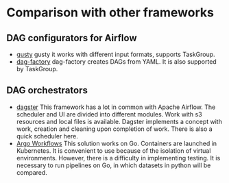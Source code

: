 # Comparison with other frameworks

## DAG configurators for Airflow

* [gusty](https://github.com/chriscardillo/gusty) gusty it works with different input formats, supports TaskGroup.
* [dag-factory](https://github.com/ajbosco/dag-factory) dag-factory creates DAGs from YAML. It is also supported by TaskGroup.

## DAG orchestrators

* [dagster](https://github.com/dagster-io/dagster) This framework has a lot in common with Apache Airflow.
The scheduler and UI are divided into different modules. Work with s3 resources and local files is available.
Dagster implements a concept with work, creation and cleaning upon completion of work. There is also a quick scheduler here.
* [Argo Workflows](https://argoproj.github.io/argo-workflows/) This solution works on Go. Containers are launched in Kubernetes.
It is convenient to use because of the isolation of virtual environments. However, there is a difficulty in implementing testing.
It is necessary to run pipelines on Go, in which datasets in python will be compared.
